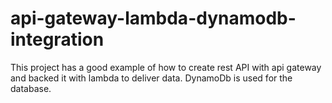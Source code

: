 # api-gateway-lambda-dynamodb-integration
This project has a good example of how to create rest API with api gateway and backed it with lambda to deliver data. DynamoDb is used for the database. 
